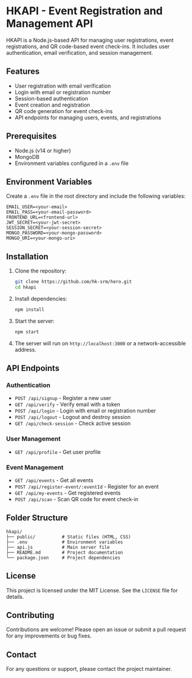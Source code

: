# HKAPI - Event Registration and Management API

HKAPI is a Node.js-based API for managing user registrations, event registrations, and QR code-based event check-ins. It includes user authentication, email verification, and session management.

## Features

- User registration with email verification
- Login with email or registration number
- Session-based authentication
- Event creation and registration
- QR code generation for event check-ins
- API endpoints for managing users, events, and registrations

## Prerequisites

- Node.js (v14 or higher)
- MongoDB
- Environment variables configured in a `.env` file

## Environment Variables

Create a `.env` file in the root directory and include the following variables:

```
EMAIL_USER=<your-email>
EMAIL_PASS=<your-email-password>
FRONTEND_URL=<frontend-url>
JWT_SECRET=<your-jwt-secret>
SESSION_SECRET=<your-session-secret>
MONGO_PASSWORD=<your-mongo-password>
MONGO_URI=<your-mongo-uri>
```

## Installation

1. Clone the repository:

   ```bash
   git clone https://github.com/hk-srm/hero.git
   cd hkapi
   ```

2. Install dependencies:

   ```bash
   npm install
   ```

3. Start the server:

   ```bash
   npm start
   ```

4. The server will run on `http://localhost:3000` or a network-accessible address.

## API Endpoints

### Authentication

- `POST /api/signup` - Register a new user
- `GET /api/verify` - Verify email with a token
- `POST /api/login` - Login with email or registration number
- `POST /api/logout` - Logout and destroy session
- `GET /api/check-session` - Check active session

### User Management

- `GET /api/profile` - Get user profile

### Event Management

- `GET /api/events` - Get all events
- `POST /api/register-event/:eventId` - Register for an event
- `GET /api/my-events` - Get registered events
- `POST /api/scan` - Scan QR code for event check-in

## Folder Structure

```
hkapi/
├── public/          # Static files (HTML, CSS)
├── .env             # Environment variables
├── api.js           # Main server file
├── README.md        # Project documentation
└── package.json     # Project dependencies
```

## License

This project is licensed under the MIT License. See the `LICENSE` file for details.

## Contributing

Contributions are welcome! Please open an issue or submit a pull request for any improvements or bug fixes.

## Contact

For any questions or support, please contact the project maintainer.
